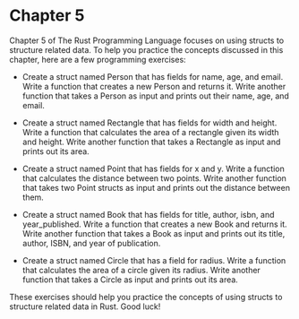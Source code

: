 # Chapter 5

Chapter 5 of The Rust Programming Language focuses on using structs to structure related data. To help you practice the concepts discussed in this chapter, here are a few programming exercises:

- Create a struct named Person that has fields for name, age, and email. Write a function that creates a new Person and returns it. Write another function that takes a Person as input and prints out their name, age, and email.

- Create a struct named Rectangle that has fields for width and height. Write a function that calculates the area of a rectangle given its width and height. Write another function that takes a Rectangle as input and prints out its area.

- Create a struct named Point that has fields for x and y. Write a function that calculates the distance between two points. Write another function that takes two Point structs as input and prints out the distance between them.

- Create a struct named Book that has fields for title, author, isbn, and year_published. Write a function that creates a new Book and returns it. Write another function that takes a Book as input and prints out its title, author, ISBN, and year of publication.

- Create a struct named Circle that has a field for radius. Write a function that calculates the area of a circle given its radius. Write another function that takes a Circle as input and prints out its area.

These exercises should help you practice the concepts of using structs to structure related data in Rust. Good luck!
